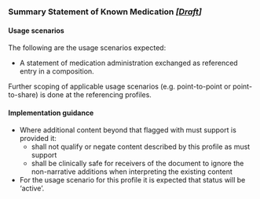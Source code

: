 ### Summary Statement of Known Medication *[[Draft](http://hl7.org/fhir/stu3/valueset-publication-status.html)]*

#### Usage scenarios
The following are the usage scenarios expected:

* A statement of medication administration exchanged as referenced entry in a composition. 

Further scoping of applicable usage scenarios (e.g. point-to-point or point-to-share) is done at the referencing profiles. 


#### Implementation guidance

* Where additional content beyond that flagged with must support is provided it:
    * shall not qualify or negate content described by this profile as must support
    * shall be clinically safe for receivers of the document to ignore the non-narrative additions when interpreting the existing content
* For the usage scenario for this profile it is expected that status will be ‘active’.


